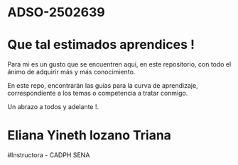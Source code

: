 # ADSO-2502639

# Que tal estimados aprendices !

Para mi es un gusto que se encuentren aquí, en este repositorio, con todo el ánimo de adquirir más y más conocimiento.

En este repo, encontrarán las guías para la curva de aprendizaje, correspondiente a los temas o competencia a tratar conmigo.

Un abrazo a todos y adelante !.

# Eliana Yineth lozano Triana

#Instructora - CADPH SENA 

